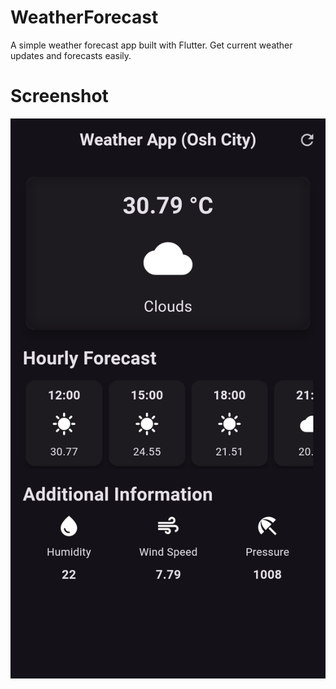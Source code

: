 # WeatherForecast

A simple weather forecast app built with Flutter. Get current weather updates and forecasts easily.
# Screenshot

![Screenshot](lib/assets/Screenshot_1718261809.png)



